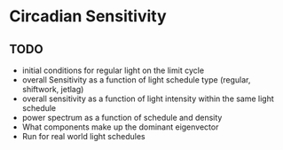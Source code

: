 

# Circadian Sensitivity 

## TODO 

* initial conditions for regular light on the limit cycle 
* overall Sensitivity as a function of light schedule type (regular, shiftwork, jetlag) 
* overall sensitivity as a function of light intensity within the same light schedule 
* power spectrum as a function of schedule and density 
* What components make up the dominant eigenvector 
* Run for real world light schedules 

